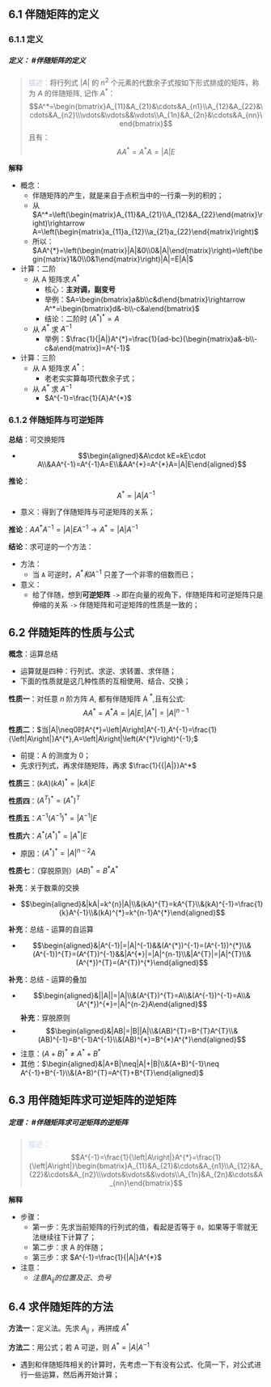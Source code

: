  ## 6.1 伴随矩阵的定义 
### 6.1.1 定义
##### **定义**： #伴随矩阵的定义 
> <font color="#ccc1d9">描述：</font>将行列式 $|A|$ 的 $n^2$ 个元素的代数余子式按如下形式排成的矩阵，称为 $A$ 的伴随矩阵, 记作 $A^*$：$$A^*=\begin{bmatrix}A_{11}&A_{21}&\cdots&A_{n1}\\A_{12}&A_{22}&\cdots&A_{n2}\\\vdots&\vdots&&\vdots\\A_{1n}&A_{2n}&\cdots&A_{nn}\end{bmatrix}$$
> 且有：$$AA^{*}=A^{*}A=\left|A\right|E$$ 

**解释**
+ 概念：
	+ 伴随矩阵的产生，就是来自于点积当中的一行乘一列的积的；
	+ 从 $A^*=\left(\begin{matrix}A_{11}&A_{21}\\A_{12}&A_{22}\end{matrix}\right)\rightarrow A=\left(\begin{matrix}a_{11}a_{12}\\a_{21}a_{22}\end{matrix}\right)$  
	+ 所以：$AA^{*}=\left(\begin{matrix}|A|&0\\0&|A|\end{matrix}\right)=\left(\begin{matrix}1&0\\0&1\end{matrix}\right)|A|=E|A|$
+ 计算：二阶
	+ 从 A 矩阵求 $A^*$
		+ 核心：**主对调，副变号**
		+ 举例：$A=\begin{bmatrix}a&b\\c&d\end{bmatrix}\rightarrow A^*=\begin{bmatrix}d&-b\\-c&a\end{bmatrix}$
		+ 结论：二阶时 $(A^*)^*=A$ 
	+ 从 $A^*$ 求 $A^{-1}$
		+ 举例：$\frac{1}{|A|}A^{*}=\frac{1}{ad-bc}(\begin{matrix}a&-b\\-c&a\end{matrix})=A^{-1}$
+ 计算：三阶 
	+ 从 A 矩阵求 $A^*$： 
		+ 老老实实算每项代数余子式；
	+ 从 $A^*$ 求 $A^{-1}$ 
		+ $A^{-1}=\frac{1}{A}A^{*}$

### 6.1.2 伴随矩阵与可逆矩阵 
**总结**：可交换矩阵
+ $$\begin{aligned}&A\cdot kE=kE\cdot A\\&AA^{-1}=A^{-1}A=E\\&AA^{*}=A^{*}A=|A|E\end{aligned}$$

**推论**：$$A^{*}=|A|A^{-1}$$
+ 意义：得到了伴随矩阵与可逆矩阵的关系；

**推论**：$AA^{*}A^{-1}=|A|EA^{-1}\rightarrow A^{*}=|A|A^{-1}$

**结论**：求可逆的一个方法：
+ 方法：
	+ 当 `A` 可逆时，$A^{*}和A^{-1}$ 只差了一个非零的倍数而已； 
+ 意义：
	+ 给了伴随，想到**可逆矩阵** `->` 即在向量的视角下，伴随矩阵和可逆矩阵只是伸缩的关系 `->` 伴随矩阵和可逆矩阵的性质是一致的；


## 6.2 伴随矩阵的性质与公式 
**概念**：运算总结
+ 运算就是四种：行列式、求逆、求转置、求伴随；
+ 下面的性质就是这几种性质的互相使用、结合、交换；

**性质一**：对任意 $n$ 阶方阵 $A$, 都有伴随矩阵 A $^{*}$,且有公式: $$AA^{*}=A^{*}A=\left|A\right|E,\left|A^{*}\right|=\left|A\right|^{n-1}$$

**性质二**：$当|A|\neq0时A^{*}=\left|A\right|A^{-1},A^{-1}=\frac{1}{\left|A\right|}A^{*},A=\left|A\right|\left(A^{*}\right)^{-1};$
+ 前提：A 的测度为 0；
+ 先求行列式，再求伴随矩阵，再求 $\frac{1}{{|A|}}A^*$ 

**性质三**：$(kA)(kA)^{*}=\left|kA\right|E$

**性质四**：$(A^T)^*=(A^*)^T$

**性质五**：$A^{-1}\left(A^{-1}\right)^{*}=\left|A^{-1}\right|E$

**性质六**：$A^*\left(A^*\right)^*=\left|A^*\right|E$
+ 原因：$\left(A^*\right)^*=|A|^{n-2}A$

**性质七**：（穿脱原则）$\left(AB\right)^{*}=B^{*}A^{*}$

**补充**：关于数乘的交换
+ $$\begin{aligned}&|kA|=k^{n}|A|\\&(kA)^{T}=kA^{T}\\&(kA)^{-1}=\frac{1}{k}A^{-1}\\&(kA)^{*}=k^{n-1}A^{*}\end{aligned}$$

**补充**：总结 - 运算的自运算
+ $$\begin{aligned}&|A^{-1}|=|A|^{-1}&&(A^{*})^{-1}=(A^{-1})^{*}\\&(A^{-1})^{T}=(A^{T})^{-1}&&|A^{*}|=|A|^{n-1}\\&|A^{T}|=|A|^{T}\\&(A^{*})^{T}=(A^{T})^{*}\end{aligned}$$

**补充**：总结 - 运算的叠加
+ $$\begin{aligned}&||A||=|A|\\&(A^{T})^{T}=A\\&(A^{-1})^{-1}=A\\&(A^{*})^{*}=|A|^{n-2}A\end{aligned}$$
**补充**：穿脱原则 
+ $$\begin{aligned}&|AB|=|B||A|\\&(AB)^{T}=B^{T}A^{T}\\&(AB)^{-1}=B^{-1}A^{-1}\\&(AB)^{*}=B^{*}A^{*}\end{aligned}$$
+ 注意：$\left(A+B\right)^{*}\neq A^{*}+B^{*}$
+ 其他：$\begin{aligned}&|A+B|\neq|A|+|B|\\&(A+B)^{-1}\neq A^{-1}+B^{-1}\\&(A+B)^{T}=A^{T}+B^{T}\end{aligned}$

## 6.3 用伴随矩阵求可逆矩阵的逆矩阵 
##### **定理**： #伴随矩阵求可逆矩阵的逆矩阵 
> <font color="#8db3e2"><font color="#c6d9f0">描述：</font></font> $$A^{-1}=\frac{1}{\left|A\right|}A^{*}=\frac{1}{\left|A\right|}\begin{bmatrix}A_{11}&A_{21}&\cdots&A_{n1}\\A_{12}&A_{22}&\cdots&A_{n2}\\\vdots&\vdots&&\vdots\\A_{1n}&A_{2n}&\cdots&A_{nn}\end{bmatrix}$$

**解释**
+ 步骤：
	+ 第一步：先求当前矩阵的行列式的值，看起是否等于 `0`，如果等于零就无法继续往下计算了；
	+ 第二步：求 A 的伴随；
	+ 第三步：求 $A^{-1}=\frac{1}{|A|}A^{*}$
+ 注意：
	+ $注意A_{ij}的位置及正、负号$

## 6.4 求伴随矩阵的方法
**方法一**：定义法。先求 $A_{ij}$ ，再拼成 $A^*$

**方法二**：用公式；若 A 可逆，则 $A^*=|A|A^{-1}$ 
+ 遇到和伴随矩阵相关的计算时，先考虑一下有没有公式、化简一下，对公式进行一些运算，然后再开始计算；

